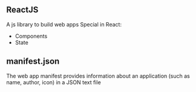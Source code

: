 ## ReactJS

A js library to build web apps
Special in React:

- Components
- State

## manifest.json

The web app manifest provides information about an application (such as name, author, icon) in a JSON text file

##
